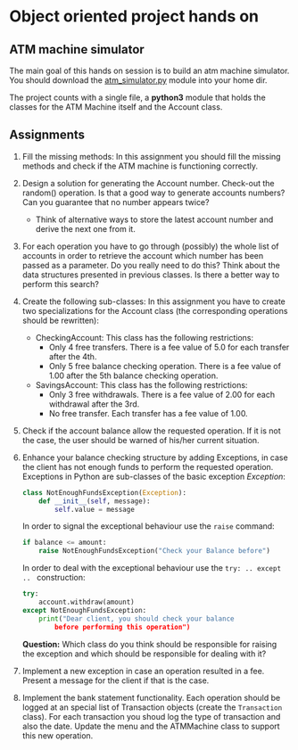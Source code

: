 # Object oriented project hands on 

## ATM machine simulator
The main goal of this hands on session is to build an atm machine simulator. You should download the
[atm_simulator.py](oop_hands_on_session/blob/master/atm_machine.py) module into your home dir. 

The project counts with a single file, a **python3** module that holds the classes for the ATM
Machine itself and the Account class.


## Assignments

1. Fill the missing methods:
In this assignment you should fill the missing methods and check if the ATM machine is functioning
correctly.

2. Design a solution for generating the Account number. Check-out the random() operation. Is that a
good way to generate accounts numbers? Can you guarantee that no number appears twice?
    * Think of alternative ways to store the latest account number and derive the next one from it.

3. For each operation you have to go through (possibly) the whole list of accounts in order to
retrieve the account which number has been passed as a parameter. Do you really need to do this?
Think about the data structures presented in previous classes. Is there a better way to perform this
search?


4. Create the following sub-classes:
In this assignment you have to create two specializations for the Account class (the corresponding
operations should be rewritten):
    * CheckingAccount: This class has the following restrictions:
        * Only 4 free transfers. There is a fee value of 5.0 for each transfer after the 4th.
        * Only 5 free balance checking operation. There is a fee value of 1.00 after the 5th balance 
        checking operation.
    * SavingsAccount: This class has the following restrictions:
        * Only 3 free withdrawals. There is a fee value of 2.00 for each withdrawal after the 3rd. 
        * No free transfer. Each transfer has a fee value of 1.00.

5. Check if the account balance allow the requested operation. If it is not the case, the user
should be warned of his/her current situation.

6. Enhance your balance checking structure by adding Exceptions, in case the client has not enough
funds to perform the requested operation. Exceptions in Python are sub-classes of the basic
exception *Exception*:

    ```python
    class NotEnoughFundsException(Exception):
        def __init__(self, message):
            self.value = message        
    ```
    
    In order to signal the exceptional behaviour use the `raise` command:
    
    ```python
    if balance <= amount:
        raise NotEnoughFundsException("Check your Balance before")
    ```
    
    In order to deal with the exceptional behaviour use the `try: .. except .. ` construction:
    
    ```python
    try:
        account.withdraw(amount)
    except NotEnoughFundsException:
        print("Dear client, you should check your balance 
            before performing this operation")
    ```
    
    **Question:** Which class do you think should be responsible for raising the exception and which
    should be responsible for dealing with it?

7. Implement a new exception in case an operation resulted in a fee. Present a message for the
client if that is the case.

8. Implement the bank statement functionality. Each operation should be logged at an special list of
Transaction objects (create the `Transaction` class). For each transaction you shoud log the type of
transaction and also the date. Update the menu and the ATMMachine class to support this new
operation.
